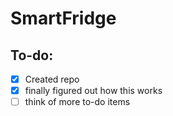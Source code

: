 # SmartFridge

## To-do:
- [x] Created repo
- [x] finally figured out how this works
- [ ] think of more to-do items
